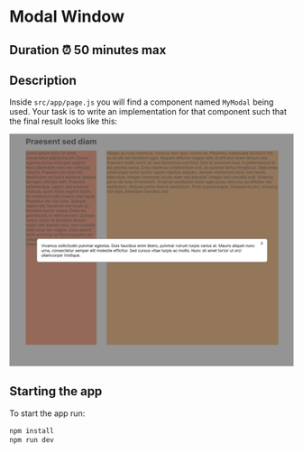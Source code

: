 # Modal Window

## Duration ⏰ 50 minutes max

## Description

Inside `src/app/page.js` you will find a component named `MyModal` being used. Your task is to write an implementation for that component such that the final result looks like this:

![Modal Window](./assets/modal-window.png)

## Starting the app

To start the app run:

```
npm install
npm run dev
```
